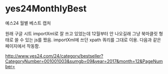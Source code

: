 # yes24MonthlyBest
예스24 월별 베스트 캡처

원래 구글 시트 importXml로 잘 쓰고 있었는데 12월부터 안 나오길래 그냥 북마클릿 형태로 쓸 수 있는 js를 짰음.
importXml에 쓰던 xpath 쿼리를 그대로 이용.
다음과 같은 페이지에서 작동함.

http://www.yes24.com/24/category/bestseller?CategoryNumber=001001003&sumgb=09&year=2017&month=12&PageNumber=
  
